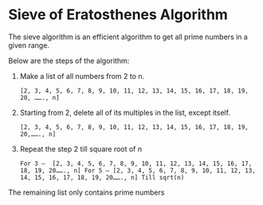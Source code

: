 # Sieve of Eratosthenes Algorithm

The sieve algorithm is an efficient algorithm to get all prime numbers
in a given range.

Below are the steps of the algorithm:

1. Make a list of all numbers from 2 to n.

    `[2, 3, 4, 5, 6, 7, 8, 9, 10, 11, 12, 13, 14, 15, 16, 17, 18, 19, 20, ……., n]`

2. Starting from 2, delete all of its multiples in the list, except itself.

    `[2, 3, 4, 5, 6, 7, 8, 9, 10, 11, 12, 13, 14, 15, 16, 17, 18, 19, 20,……., n]`

3. Repeat the step 2 till square root of n

    `For 3 –  [2, 3, 4, 5, 6, 7, 8, 9, 10, 11, 12, 13, 14, 15, 16, 17,
    18, 19, 20……., n]
For 5 – [2, 3, 4, 5, 6, 7, 8, 9, 10, 11, 12, 13, 14, 15, 16, 17, 18, 19, 20……., n]
Till sqrt(n)`

The remaining list only contains prime numbers
